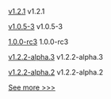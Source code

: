 
[v1.2.1](https://github.com/hyperledger/firefly/releases/tag/v1.2.1) v1.2.1

[v1.0.5-3](https://github.com/hyperledger-labs/fabric-operator/releases/tag/v1.0.5-3) v1.0.5-3

[1.0.0-rc3](https://github.com/hyperledger/aries-cloudagent-python/releases/tag/1.0.0-rc3) 1.0.0-rc3

[v1.2.2-alpha.3](https://github.com/hyperledger/firefly-cli/releases/tag/v1.2.2-alpha.3) v1.2.2-alpha.3

[v1.2.2-alpha.2](https://github.com/hyperledger/firefly-cli/releases/tag/v1.2.2-alpha.2) v1.2.2-alpha.2


[See more >>>](https://start-here.hyperledger.org/releases)
